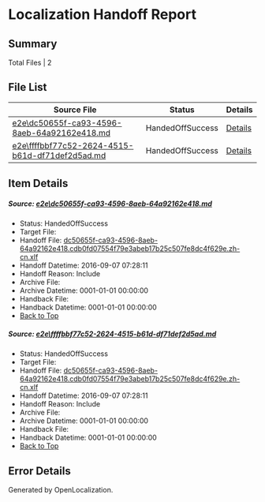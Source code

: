 # <a name='report-top'></a> Localization Handoff Report

## Summary
 Total Files | 2

## File List
 Source File | Status | Details 
 ----------- | ------ | ------- 
 [e2e\dc50655f-ca93-4596-8aeb-64a92162e418.md](https://github.com/OpenLocalizationTestOrg/ol-test0/blob/bd84bc6bb6d8bb58950570be2c7546c2071b580f/e2e/dc50655f-ca93-4596-8aeb-64a92162e418.md) | HandedOffSuccess | [Details](#d60fb07e81a1035f11bfee6821a7cdc0e85123021)
 [e2e\ffffbbf77c52-2624-4515-b61d-df71def2d5ad.md](https://github.com/OpenLocalizationTestOrg/ol-test0/blob/bd84bc6bb6d8bb58950570be2c7546c2071b580f/e2e/ffffbbf77c52-2624-4515-b61d-df71def2d5ad.md) | HandedOffSuccess | [Details](#d60fb07e81a1035f11bfee6821a7cdc0e85123022)

## Item Details
##### <a name='d60fb07e81a1035f11bfee6821a7cdc0e85123021'></a> Source: [e2e\dc50655f-ca93-4596-8aeb-64a92162e418.md](https://github.com/OpenLocalizationTestOrg/ol-test0/blob/bd84bc6bb6d8bb58950570be2c7546c2071b580f/e2e/dc50655f-ca93-4596-8aeb-64a92162e418.md)
* Status: HandedOffSuccess
* Target File: 
* Handoff File: [dc50655f-ca93-4596-8aeb-64a92162e418.cdb0fd07554f79e3abeb17b25c507fe8dc4f629e.zh-cn.xlf](https://github.com/OpenLocalizationTestOrg/ol-test0-handoff/blob/a19d39988c710d81de089a59e751470727507460/ol-handoff/OpenLocalizationTestOrg/ol-test0-zhcn/ci/ht/dc50655f-ca93-4596-8aeb-64a92162e418.cdb0fd07554f79e3abeb17b25c507fe8dc4f629e.zh-cn.xlf)
* Handoff Datetime: 2016-09-07 07:28:11
* Handoff Reason: Include
* Archive File: 
* Archive Datetime: 0001-01-01 00:00:00
* Handback File: 
* Handback Datetime: 0001-01-01 00:00:00
* [Back to Top](#report-top)

##### <a name='d60fb07e81a1035f11bfee6821a7cdc0e85123022'></a> Source: [e2e\ffffbbf77c52-2624-4515-b61d-df71def2d5ad.md](https://github.com/OpenLocalizationTestOrg/ol-test0/blob/bd84bc6bb6d8bb58950570be2c7546c2071b580f/e2e/ffffbbf77c52-2624-4515-b61d-df71def2d5ad.md)
* Status: HandedOffSuccess
* Target File: 
* Handoff File: [dc50655f-ca93-4596-8aeb-64a92162e418.cdb0fd07554f79e3abeb17b25c507fe8dc4f629e.zh-cn.xlf](https://github.com/OpenLocalizationTestOrg/ol-test0-handoff/blob/a19d39988c710d81de089a59e751470727507460/ol-handoff/OpenLocalizationTestOrg/ol-test0-zhcn/ci/ht/dc50655f-ca93-4596-8aeb-64a92162e418.cdb0fd07554f79e3abeb17b25c507fe8dc4f629e.zh-cn.xlf)
* Handoff Datetime: 2016-09-07 07:28:11
* Handoff Reason: Include
* Archive File: 
* Archive Datetime: 0001-01-01 00:00:00
* Handback File: 
* Handback Datetime: 0001-01-01 00:00:00
* [Back to Top](#report-top)


## Error Details

Generated by OpenLocalization.
